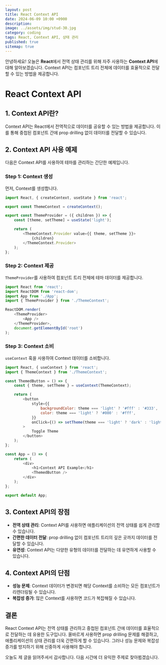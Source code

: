 ```yaml
---
layout: post
title: React Context API
date: 2024-06-09 10:00 +0900
description: 
image: ../assets/img/stud-30.jpg
category: coding
tags: React, Context API, 상태 관리
published: true
sitemap: true
---
```


안녕하세요! 오늘은 **React**에서 전역 상태 관리를 위해 자주 사용하는 **Context API**에 대해 알아보겠습니다. Context API는 컴포넌트 트리 전체에 데이터를 효율적으로 전달할 수 있는 방법을 제공합니다.

# React Context API

## 1. Context API란?

Context API는 React에서 전역적으로 데이터를 공유할 수 있는 방법을 제공합니다. 이를 통해 중첩된 컴포넌트 간에 prop drilling 없이 데이터를 전달할 수 있습니다.

## 2. Context API 사용 예제

다음은 Context API를 사용하여 테마를 관리하는 간단한 예제입니다.

### Step 1: Context 생성

먼저, Context를 생성합니다.

```javascript
import React, { createContext, useState } from 'react';

export const ThemeContext = createContext();

export const ThemeProvider = ({ children }) => {
    const [theme, setTheme] = useState('light');

    return (
        <ThemeContext.Provider value={{ theme, setTheme }}>
            {children}
        </ThemeContext.Provider>
    );
};
```

### Step 2: Context 제공

`ThemeProvider`를 사용하여 컴포넌트 트리 전체에 테마 데이터를 제공합니다.

```javascript
import React from 'react';
import ReactDOM from 'react-dom';
import App from './App';
import { ThemeProvider } from './ThemeContext';

ReactDOM.render(
    <ThemeProvider>
        <App />
    </ThemeProvider>,
    document.getElementById('root')
);
```

### Step 3: Context 소비

`useContext` 훅을 사용하여 Context 데이터를 소비합니다.

```javascript
import React, { useContext } from 'react';
import { ThemeContext } from './ThemeContext';

const ThemedButton = () => {
    const { theme, setTheme } = useContext(ThemeContext);

    return (
        <button
            style={{
                backgroundColor: theme === 'light' ? '#fff' : '#333',
                color: theme === 'light' ? '#000' : '#fff',
            }}
            onClick={() => setTheme(theme === 'light' ? 'dark' : 'light')}
        >
            Toggle Theme
        </button>
    );
};

const App = () => {
    return (
        <div>
            <h1>Context API Example</h1>
            <ThemedButton />
        </div>
    );
};

export default App;
```

## 3. Context API의 장점

- **전역 상태 관리**: Context API를 사용하면 애플리케이션의 전역 상태를 쉽게 관리할 수 있습니다.
- **간편한 데이터 전달**: prop drilling 없이 컴포넌트 트리의 깊은 곳까지 데이터를 전달할 수 있습니다.
- **유연성**: Context API는 다양한 유형의 데이터를 전달하는 데 유연하게 사용할 수 있습니다.

## 4. Context API의 단점

- **성능 문제**: Context 데이터가 변경되면 해당 Context를 소비하는 모든 컴포넌트가 리렌더링될 수 있습니다.
- **복잡성 증가**: 많은 Context를 사용하면 코드가 복잡해질 수 있습니다.

## 결론

React Context API는 전역 상태를 관리하고 중첩된 컴포넌트 간에 데이터를 효율적으로 전달하는 데 유용한 도구입니다. 올바르게 사용하면 prop drilling 문제를 해결하고, 애플리케이션의 상태 관리를 더욱 간편하게 할 수 있습니다. 그러나 성능 문제와 복잡성 증가를 방지하기 위해 신중하게 사용해야 합니다.

오늘도 제 글을 읽어주셔서 감사합니다. 다음 시간에 더 유익한 주제로 찾아뵙겠습니다.
